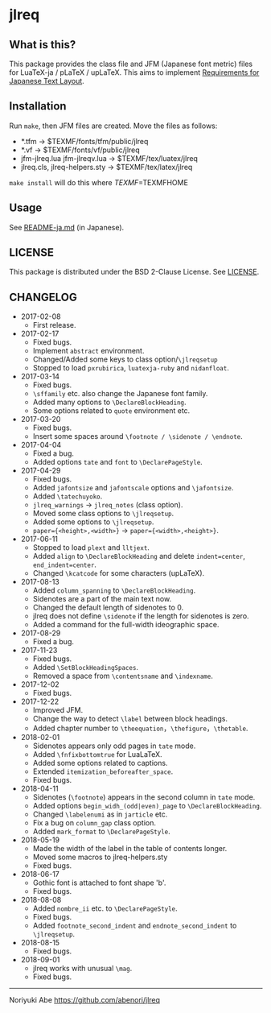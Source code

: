 # jlreq

## What is this?
This package provides the class file and JFM (Japanese font metric) files for LuaTeX-ja / pLaTeX / upLaTeX. This aims to implement [Requirements for Japanese Text Layout](https://www.w3.org/TR/jlreq/).

## Installation
Run `make`, then JFM files are created. Move the files as follows:

* *.tfm -> $TEXMF/fonts/tfm/public/jlreq
* *.vf -> $TEXMF/fonts/vf/public/jlreq
* jfm-jlreq.lua jfm-jlreqv.lua -> $TEXMF/tex/luatex/jlreq
* jlreq.cls, jlreq-helpers.sty  -> $TEXMF/tex/latex/jlreq

`make install` will do this where $TEXMF=$TEXMFHOME

## Usage
See [README-ja.md](README-ja.md) (in Japanese).

## LICENSE
This package is distributed under the BSD 2-Clause License. See [LICENSE](LICENSE).

## CHANGELOG
* 2017-02-08
    - First release.
* 2017-02-17
    - Fixed bugs.
    - Implement `abstract` environment.
    - Changed/Added some keys to class option/`\jlreqsetup`
    - Stopped to load `pxrubirica`, `luatexja-ruby` and `nidanfloat`.
* 2017-03-14
    - Fixed bugs.
    - `\sffamily` etc. also change the Japanese font family.
    - Added many options to `\DeclareBlockHeading`.
    - Some options related to `quote` environment etc.
* 2017-03-20
    - Fixed bugs.
    - Insert some spaces around `\footnote / \sidenote / \endnote`.
* 2017-04-04
    - Fixed a bug.
    - Added options `tate` and `font` to `\DeclarePageStyle`.
* 2017-04-29
    - Fixed bugs.
    - Added `jafontsize` and `jafontscale` options and `\jafontsize`.
    - Added `\tatechuyoko`.
    - `jlreq_warnings` -> `jlreq_notes` (class option).
    - Moved some class options to `\jlreqsetup`.
    - Added some options to `\jlreqsetup`.
    - `paper={<height>,<width>}` -> `paper={<width>,<height>}`.
* 2017-06-11
    - Stopped to load `plext` and `lltjext`.
    - Added `align` to `\DeclareBlockHeading` and delete `indent=center`, `end_indent=center`.
    - Changed `\kcatcode` for some characters (upLaTeX).
* 2017-08-13
    - Added `column_spanning` to `\DeclareBlockHeading`.
    - Sidenotes are a part of the main text now.
    - Changed the default length of sidenotes to 0.
    - jlreq does not define `\sidenote` if the length for sidenotes is zero.
    - Added a command for the full-width ideographic space.
* 2017-08-29
    - Fixed a bug.
* 2017-11-23
    - Fixed bugs.
    - Added `\SetBlockHeadingSpaces`.
    - Removed a space from `\contentsname` and `\indexname`.
* 2017-12-02
    - Fixed bugs.
* 2017-12-22
    - Improved JFM.
    - Change the way to detect `\label` between block headings.
    - Added chapter number to `\theequation`，`\thefigure`，`\thetable`.
* 2018-02-01
    - Sidenotes appears only odd pages in `tate` mode.
    - Added `\fnfixbottomtrue` for LuaLaTeX.
    - Added some options related to captions.
    - Extended `itemization_beforeafter_space`.
    - Fixed bugs.
* 2018-04-11
    - Sidenotes (`\footnote`) appears in the second column in `tate` mode.
    - Added options `begin_widh_(odd|even)_page` to `\DeclareBlockHeading`.
    - Changed `\labelenumi`  as in `jarticle` etc.
    - Fix a bug on `column_gap` class option.
    - Added `mark_format` to `\DeclarePageStyle`.
* 2018-05-19
    - Made the width of the label in the table of contents longer.
    - Moved some macros to jlreq-helpers.sty
    - Fixed bugs.
* 2018-06-17
    - Gothic font is attached to font shape 'b'.
    - Fixed bugs.
* 2018-08-08
    - Added `nombre_ii` etc. to `\DeclarePageStyle`.
    - Fixed bugs.
    - Added `footnote_second_indent` and `endnote_second_indent` to `\jlreqsetup`.
* 2018-08-15
    - Fixed bugs.
* 2018-09-01
    - jlreq works with unusual `\mag`.
    - Fixed bugs.

--------------
Noriyuki Abe
https://github.com/abenori/jlreq
